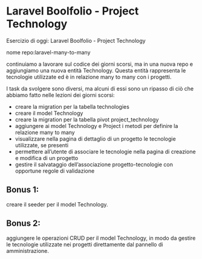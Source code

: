 # Laravel Boolfolio - Project Technology

Esercizio di oggi: Laravel Boolfolio - Project Technology

nome repo:laravel-many-to-many

continuiamo a lavorare sul codice dei giorni scorsi, ma in una nuova repo e aggiungiamo una nuova entità Technology. Questa entità rappresenta le tecnologie utilizzate ed è in relazione many to many con i progetti.

I task da svolgere sono diversi, ma alcuni di essi sono un ripasso di ciò che abbiamo fatto nelle lezioni dei giorni scorsi:
- creare la migration per la tabella technologies
- creare il model Technology
- creare la migration per la tabella pivot project_technology
- aggiungere ai model Technology e Project i metodi per definire la relazione many to many
- visualizzare nella pagina di dettaglio di un progetto le tecnologie utilizzate, se presenti
- permettere all’utente di associare le tecnologie nella pagina di creazione e modifica di un progetto
- gestire il salvataggio dell’associazione progetto-tecnologie con opportune regole di validazione

## Bonus 1:
creare il seeder per il model Technology.
## Bonus 2:
aggiungere le operazioni CRUD per il model Technology, in modo da gestire le tecnologie utilizzate nei progetti direttamente dal pannello di amministrazione.
